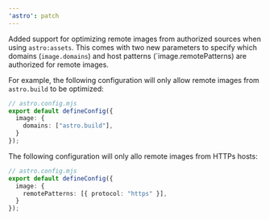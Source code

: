 ```yaml
---
'astro': patch
---
```


Added support for optimizing remote images from authorized sources when using `astro:assets`. This comes with two new parameters to specify which domains (`image.domains`) and host patterns (`image.remotePatterns) are authorized for remote images.

For example, the following configuration will only allow remote images from `astro.build` to be optimized:

```ts
// astro.config.mjs
export default defineConfig({
  image: {
    domains: ["astro.build"],
  }
});
```

The following configuration will only allo remote images from HTTPs hosts:

```ts
// astro.config.mjs
export default defineConfig({
  image: {
    remotePatterns: [{ protocol: "https" }],
  }
});
```
